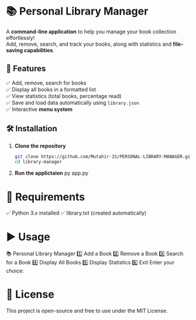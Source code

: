 # 📚 Personal Library Manager

A **command-line application** to help you manage your book collection effortlessly!  
Add, remove, search, and track your books, along with statistics and **file-saving capabilities**.  

## 🚀 Features
✅ Add, remove, search for books  
✅ Display all books in a formatted list  
✅ View statistics (total books, percentage read)  
✅ Save and load data automatically using `library.json`  
✅ Interactive **menu system**  

## 🛠️ Installation

1. **Clone the repository**  
   ```sh
   git clone https://github.com/Mutahir-15/PERSONAL-LIBRARY-MANAGER.git
   cd library-manager

2. **Run the applictaion**
   py app.py

# 📌 Requirements
✅ Python 3.x installed
✅ library.txt (created automatically)

# ▶️ Usage
📚 Personal Library Manager
1️⃣ Add a Book
2️⃣ Remove a Book
3️⃣ Search for a Book
4️⃣ Display All Books
5️⃣ Display Statistics
6️⃣ Exit
Enter your choice:

# 📜 License
This project is open-source and free to use under the MIT License.
